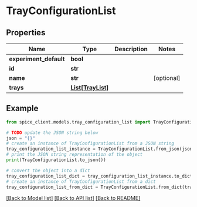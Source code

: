 # TrayConfigurationList


## Properties

Name | Type | Description | Notes
------------ | ------------- | ------------- | -------------
**experiment_default** | **bool** |  | 
**id** | **str** |  | 
**name** | **str** |  | [optional] 
**trays** | [**List[TrayList]**](TrayList.md) |  | 

## Example

```python
from spice_client.models.tray_configuration_list import TrayConfigurationList

# TODO update the JSON string below
json = "{}"
# create an instance of TrayConfigurationList from a JSON string
tray_configuration_list_instance = TrayConfigurationList.from_json(json)
# print the JSON string representation of the object
print(TrayConfigurationList.to_json())

# convert the object into a dict
tray_configuration_list_dict = tray_configuration_list_instance.to_dict()
# create an instance of TrayConfigurationList from a dict
tray_configuration_list_from_dict = TrayConfigurationList.from_dict(tray_configuration_list_dict)
```
[[Back to Model list]](../README.md#documentation-for-models) [[Back to API list]](../README.md#documentation-for-api-endpoints) [[Back to README]](../README.md)


